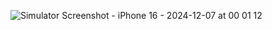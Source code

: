 ![Simulator Screenshot - iPhone 16 - 2024-12-07 at 00 01 12](https://github.com/user-attachments/assets/fbd11283-07f5-4cb2-9c0f-ea6a1441e6ba)
